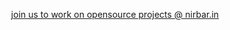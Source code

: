<div align="center">

[join us to work on opensource projects @ nirbar.in](https://forms.gle/KEntAQQPApiamC7WA)

</div>
